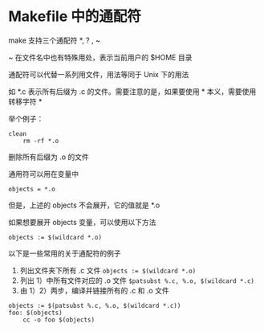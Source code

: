 # Makefile 中的通配符

make 支持三个通配符 *, ? , ~

~ 在文件名中也有特殊用处，表示当前用户的 $HOME 目录

通配符可以代替一系列用文件，用法等同于 Unix 下的用法

如 *.c 表示所有后缀为 .c 的文件。需要注意的是，如果要使用 * 本义，需要使用转移字符 \*

举个例子：
```
clean
    rm -rf *.o
```
删除所有后缀为 .o 的文件


通用符可以用在变量中
```
objects = *.o
```

但是，上述的 objects 不会展开，它的值就是 *.o

如果想要展开 objects 变量，可以使用以下方法
```
objects := $(wildcard *.o)
```

以下是一些常用的关于通配符的例子
1. 列出文件夹下所有 .c 文件
`objects := $(wildcard *.o)`
2. 列出 1）中所有文件对应的 .o 文件
`$patsubst %.c, %.o, $(wildcard *.c)`
3. 由 1）2）两步，编译并链接所有的 .c 和 .o 文件
```
objects := $(patsubst %.c, %.o, $(wildcard *.c))
foo: $(objects)
    cc -o foo $(objects)
```
